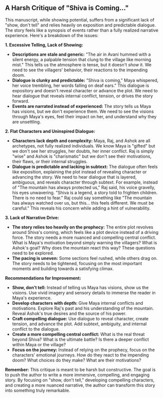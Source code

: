 ## A Harsh Critique of "Shiva is Coming..."

This manuscript, while showing potential, suffers from a significant lack of "show, don't tell" and relies heavily on exposition and predictable dialogue.  The story feels like a synopsis of events rather than a fully realized narrative experience.  Here's a breakdown of the issues:

**1. Excessive Telling, Lack of Showing:**

* **Descriptions are stale and generic:** "The air in Avani hummed with a silent energy, a palpable tension that clung to the village like morning mist." This tells us the atmosphere is tense, but it doesn't *show* it. We need to see the villagers' behavior, their reactions to the impending doom. 
* **Dialogue is clunky and predictable:** "Shiva is coming," Maya whispered, her voice trembling, her words falling on deaf ears."  This dialogue is expository and doesn't reveal character or advance the plot.  We need to hear dialogue that reveals internal conflict, tension, or drives the story forward.
* **Events are narrated instead of experienced:** The story tells us Maya has visions, but we don't experience them.  We need to see the visions through Maya's eyes, feel their impact on her, and understand why they are unsettling.

**2.  Flat Characters and Uninspired Dialogue:**

* **Characters lack depth and complexity:**  Maya, Raj, and Ashok are all archetypes, not fully realized individuals. We know Maya is "gifted" but we don't see her struggles, her doubts, her inner conflict.  Raj is simply "wise" and Ashok is "charismatic" but we don't see their motivations, their flaws, or their internal struggles.
* **Dialogue is predictable and lacking in subtext:** The dialogue often feels like exposition, explaining the plot instead of revealing character or advancing the story. We need to hear dialogue that is layered, ambiguous, and reveals character through subtext. For example, instead of "The mountain has always protected us," Raj said, his voice gravelly, his eyes unwavering. "Shiva is a legend, a story told to frighten children. There is no need to fear."  Raj could say something like "The mountain has always watched over us, but this... this feels different. We must be careful." This reveals his concern while adding a hint of vulnerability.

**3. Lack of Narrative Drive:**

* **The story relies too heavily on the prophecy:** The entire plot revolves around Shiva's coming, which feels like a plot device instead of a driving force.  The story needs a more nuanced and compelling central conflict. What is Maya's motivation beyond simply warning the villagers? What is Ashok's goal? Why does the mountain react this way?  These questions need to be explored.
* **The pacing is uneven:** Some sections feel rushed, while others drag on.  The story needs to be tightened, focusing on the most important moments and building towards a satisfying climax.

**Recommendations for Improvement:**

* **Show, don't tell:** Instead of telling us Maya has visions, show us the visions. Use vivid imagery and sensory details to immerse the reader in Maya's experience.
* **Develop characters with depth:** Give Maya internal conflicts and motivations. Explore Raj's past and his understanding of the mountain.  Reveal Ashok's true desires and the source of his power.
* **Craft compelling dialogue:** Use dialogue to reveal character, create tension, and advance the plot.  Add subtext, ambiguity, and internal conflict to the dialogue.
* **Create a more compelling central conflict:**  What is the real threat beyond Shiva?  What is the ultimate battle?  Is there a deeper conflict within Maya or the village?
* **Focus on the journey:** Instead of relying on the prophecy, focus on the characters' emotional journeys. How do they react to the impending doom? What choices do they make?  What are their motivations? 

**Remember:** This critique is meant to be harsh but constructive.  The goal is to push the author to write a more immersive, compelling, and engaging story. By focusing on "show, don't tell," developing compelling characters, and creating a more nuanced narrative, the author can transform this story into something truly remarkable. 
